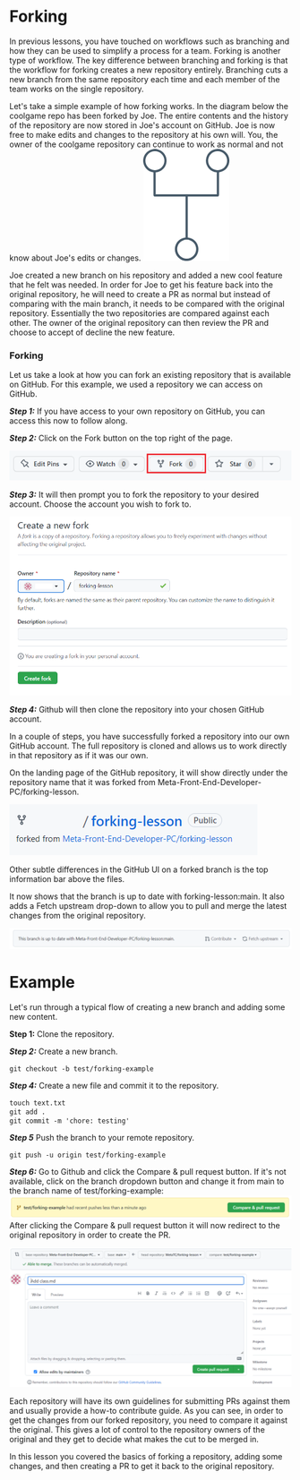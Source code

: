 # Forking
In previous lessons, you have touched on workflows such as branching and how they can be used to simplify a process for a team. Forking is another type of workflow. The key difference between branching and forking is that the workflow for forking creates a new repository entirely. Branching cuts a new branch from the same repository each time and each member of the team works on the single repository.

Let's take a simple example of how forking works. In the diagram below the coolgame repo has been forked by Joe. The entire contents and the history of the repository are now stored in Joe's account on GitHub. Joe is now free to make edits and changes to the repository at his own will. You, the owner of the coolgame repository can continue to work as normal and not know about Joe's edits or changes.
![alt text](image-1.png)

Joe created a new branch on his repository and added a new cool feature that he felt was needed. In order for Joe to get his feature back into the original repository, he will need to create a PR as normal but instead of comparing with the main branch, it needs to be compared with the original repository. Essentially the two repositories are compared against each other. The owner of the original repository can then review the PR and choose to accept of decline the new feature.

### Forking
Let us take a look at how you can fork an existing repository that is available on GitHub. For this example, we used a repository we can access on GitHub.

***Step 1:*** If you have access to your own repository on GitHub, you can access this now to follow along.

***Step 2:*** Click on the Fork button on the top right of the page.

![alt text](image-2.png)

***Step 3:*** It will then prompt you to fork the repository to your desired account. Choose the account you wish to fork to.

![alt text](image-3.png)

***Step 4:*** Github will then clone the repository into your chosen GitHub account.

In a couple of steps, you have successfully forked a repository into our own GitHub account. The full repository is cloned and allows us to work directly in that repository as if it was our own.

On the landing page of the GitHub repository, it will show directly under the repository name that it was forked from Meta-Front-End-Developer-PC/forking-lesson.

![alt text](image-4.png)

Other subtle differences in the GitHub UI on a forked branch is the top information bar above the files.

It now shows that the branch is up to date with forking-lesson:main. It also adds a Fetch upstream drop-down to allow you to pull and merge the latest changes from the original repository.

![alt text](image-5.png)

# Example
Let's run through a typical flow of creating a new branch and adding some new content.

**Step 1:** Clone the repository.

***Step 2:*** Create a new branch.

```console
git checkout -b test/forking-example
```

***Step 4:*** Create a new file and commit it to the repository.

```console
touch text.txt
git add . 
git commit -m 'chore: testing'
```

***Step 5*** Push the branch to your remote repository.

```console
git push -u origin test/forking-example
```

***Step 6:*** Go to Github and click the Compare & pull request button. If it's not available, click on the branch dropdown button and change it from main to the branch name of test/forking-example:
![alt text](image-6.png)
After clicking the Compare & pull request button it will now redirect to the original repository in order to create the PR.

![alt text](image-7.png)

Each repository will have its own guidelines for submitting PRs against them and usually provide a how-to contribute guide. As you can see, in order to get the changes from our forked repository, you need to compare it against the original. This gives a lot of control to the repository owners of the original and they get to decide what makes the cut to be merged in.

In this lesson you covered the basics of forking a repository, adding some changes, and then creating a PR to get it back to the original repository.

